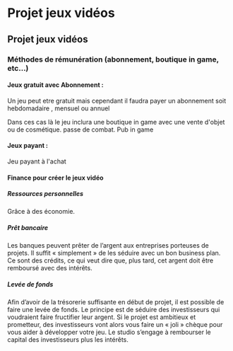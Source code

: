 # Projet jeux vidéos
## Projet jeux vidéos

### Méthodes de rémunération (abonnement, boutique in game, etc...)

#### Jeux gratuit avec Abonnement :

Un jeu peut etre gratuit mais cependant il faudra payer un abonnement soit hebdomadaire , mensuel ou annuel

Dans ces cas là le jeu inclura une boutique in game avec une vente d'objet ou de cosmétique. passe de combat. Pub in game
 
#### Jeux payant :

Jeu payant à l'achat


#### Finance pour créer le jeux vidéo

##### Ressources personnelles

Grâce à des économie.

##### Prêt bancaire

Les banques peuvent prêter de l’argent aux entreprises porteuses de projets. Il suffit « simplement » de les séduire avec un bon business plan. Ce sont des crédits, ce qui veut dire que, plus tard, cet argent doit être remboursé avec des intérêts.

##### Levée de fonds

Afin d’avoir de la trésorerie suffisante en début de projet, il est possible de faire une levée de fonds. Le principe est de séduire des investisseurs qui voudraient faire fructifier leur argent. Si le projet est ambitieux et prometteur, des investisseurs vont alors vous faire un « joli » chèque pour vous aider à développer votre jeu. Le studio s’engage à rembourser le capital des investisseurs plus les intérêts.
